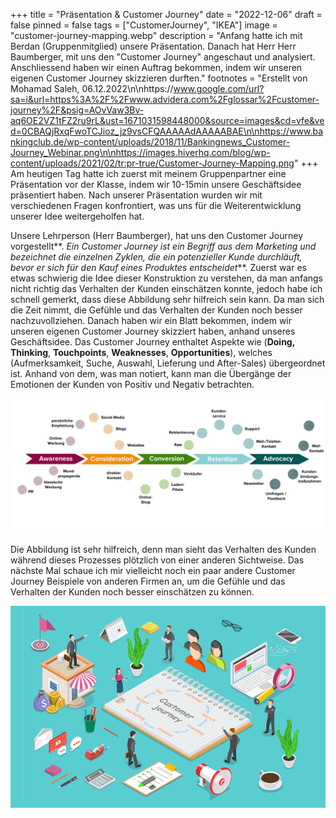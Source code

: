 +++
title = "Präsentation & Customer Journey"
date = "2022-12-06"
draft = false
pinned = false
tags = ["CustomerJourney", "IKEA"]
image = "customer-journey-mapping.webp"
description = "Anfang hatte ich mit Berdan (Gruppenmitglied) unsere Präsentation. Danach hat Herr Herr Baumberger, mit uns den \"Customer Journey\" angeschaut und analysiert. Anschliessend haben wir einen Auftrag bekommen, indem wir unseren eigenen Customer Journey skizzieren durften."
footnotes = "Erstellt von Mohamad Saleh,  06.12.2022\n\nhttps://www.google.com/url?sa=i&url=https%3A%2F%2Fwww.advidera.com%2Fglossar%2Fcustomer-journey%2F&psig=AOvVaw3Bv-aq6OE2VZ1tFZ2ru9rL&ust=1671031598448000&source=images&cd=vfe&ved=0CBAQjRxqFwoTCJioz_jz9vsCFQAAAAAdAAAAABAE\n\nhttps://www.bankingclub.de/wp-content/uploads/2018/11/Bankingnews_Customer-Journey_Webinar.png\n\nhttps://images.hiverhq.com/blog/wp-content/uploads/2021/02/tr:pr-true/Customer-Journey-Mapping.png"
+++
Am heutigen Tag hatte ich zuerst mit meinem Gruppenpartner eine Präsentation vor der Klasse, indem wir 10-15min unsere Geschäftsidee präsentiert haben. Nach unserer Präsentation wurden wir mit verschiedenen Fragen konfrontiert, was uns für die Weiterentwicklung unserer Idee weitergeholfen hat.

Unsere Lehrperson (Herr Baumberger), hat uns den Customer Journey vorgestellt**. *Ein Customer Journey ist ein Begriff aus dem Marketing und bezeichnet die einzelnen Zyklen, die ein potenzieller Kunde durchläuft, bevor er sich für den Kauf eines Produktes entscheidet***. Zuerst war es etwas schwierig die Idee dieser Konstruktion zu verstehen, da man anfangs nicht richtig das Verhalten der Kunden einschätzen konnte, jedoch habe ich schnell gemerkt, dass diese Abbildung sehr hilfreich sein kann. Da man sich die Zeit nimmt, die Gefühle und das Verhalten der Kunden noch besser nachzuvollziehen. Danach haben wir ein Blatt bekommen, indem wir unseren eigenen Customer Journey skizziert haben, anhand unseres Geschäftsidee. Das Customer Journey enthaltet Aspekte wie (**Doing, Thinking**, **Touchpoints**, **Weaknesses**, **Opportunities**), welches (Aufmerksamkeit, Suche, Auswahl, Lieferung und After-Sales) übergeordnet ist. Anhand von dem, was man notiert, kann man die Übergänge der Emotionen der Kunden von Positiv und Negativ betrachten.

![](customer-journey.png)

Die Abbildung ist sehr hilfreich, denn man sieht das Verhalten des Kunden während dieses Prozesses plötzlich von einer anderen Sichtweise. Das nächste Mal schaue ich mir vielleicht noch ein paar andere Customer Journey Beispiele von anderen Firmen an, um die Gefühle und das Verhalten der Kunden noch besser einschätzen zu können.

![](customer-journey-2.png)